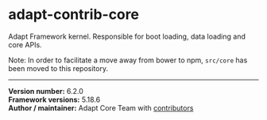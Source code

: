 # adapt-contrib-core
Adapt Framework kernel. Responsible for boot loading, data loading and core APIs.

Note: In order to facilitate a move away from bower to npm, `src/core` has been moved to this repository.

----------------------------
**Version number:** 6.2.0 <br />
**Framework versions:** 5.18.6 <br />
**Author / maintainer:** Adapt Core Team with [contributors](https://github.com/adaptlearning/adapt-contrib-core/graphs/contributors)
